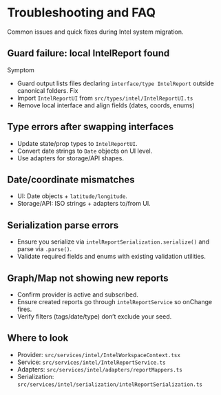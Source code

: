 # Troubleshooting and FAQ

Common issues and quick fixes during Intel system migration.

## Guard failure: local IntelReport found
Symptom
- Guard output lists files declaring `interface/type IntelReport` outside canonical folders.
Fix
- Import `IntelReportUI` from `src/types/intel/IntelReportUI.ts`
- Remove local interface and align fields (dates, coords, enums)

## Type errors after swapping interfaces
- Update state/prop types to `IntelReportUI`.
- Convert date strings to `Date` objects on UI level.
- Use adapters for storage/API shapes.

## Date/coordinate mismatches
- UI: Date objects + `latitude/longitude`.
- Storage/API: ISO strings + adapters to/from UI.

## Serialization parse errors
- Ensure you serialize via `intelReportSerialization.serialize()` and parse via `.parse()`.
- Validate required fields and enums with existing validation utilities.

## Graph/Map not showing new reports
- Confirm provider is active and subscribed.
- Ensure created reports go through `intelReportService` so onChange fires.
- Verify filters (tags/date/type) don’t exclude your seed.

## Where to look
- Provider: `src/services/intel/IntelWorkspaceContext.tsx`
- Service: `src/services/intel/IntelReportService.ts`
- Adapters: `src/services/intel/adapters/reportMappers.ts`
- Serialization: `src/services/intel/serialization/intelReportSerialization.ts`
